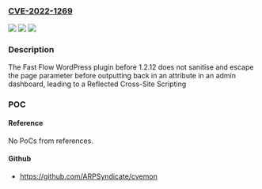 ### [CVE-2022-1269](https://cve.mitre.org/cgi-bin/cvename.cgi?name=CVE-2022-1269)
![](https://img.shields.io/static/v1?label=Product&message=Fast%20Flow&color=blue)
![](https://img.shields.io/static/v1?label=Version&message=n%2Fa&color=blue)
![](https://img.shields.io/static/v1?label=Vulnerability&message=CWE-79%20Cross-Site%20Scripting%20(XSS)&color=brighgreen)

### Description

The Fast Flow WordPress plugin before 1.2.12 does not sanitise and escape the page parameter before outputting back in an attribute in an admin dashboard, leading to a Reflected Cross-Site Scripting

### POC

#### Reference
No PoCs from references.

#### Github
- https://github.com/ARPSyndicate/cvemon

